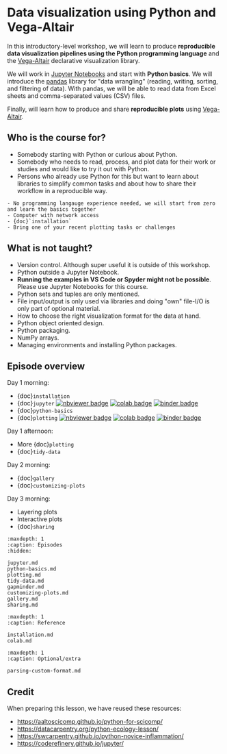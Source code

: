 # Data visualization using Python and Vega-Altair

In this introductory-level workshop, we will learn to produce **reproducible
data visualization pipelines using the Python programming language** and the
[Vega-Altair](https://altair-viz.github.io/) declarative visualization library.

We will work in [Jupyter Notebooks](https://jupyter.org/) and start with
**Python basics**.  We will introduce the [pandas](https://pandas.pydata.org/)
library for "data wrangling" (reading, writing, sorting, and filtering of
data).  With pandas, we will be able to read data from Excel sheets and
comma-separated values (CSV) files.

Finally, will learn how to produce
and share **reproducible plots** using
[Vega-Altair](https://altair-viz.github.io/).


## Who is the course for?

- Somebody starting with Python or curious about Python.
- Somebody who needs
  to read, process, and plot data for their work or studies and would like to
  try it out with Python.
- Persons who already use Python for this but want to learn about libraries
  to simplify common tasks and about how to share their workflow in a reproducible way.

```{prereq} Preparations
- No programming langauge experience needed, we will start from zero and learn the basics together
- Computer with network access
- {doc}`installation`
- Bring one of your recent plotting tasks or challenges
```


## What is not taught?

- Version control. Although super useful it is outside of this workshop.
- Python outside a Jupyter Notebook.
- **Running the examples in VS Code or Spyder might not be possible**. Please use Jupyter Notebooks for this course.
- Python sets and tuples are only mentioned.
- File input/output is only used via libraries and doing "own" file-I/O is only part
  of optional material.
- How to choose the right visualization format for the data at hand.
- Python object oriented design.
- Python packaging.
- NumPy arrays.
- Managing environments and installing Python packages.


## Episode overview

Day 1 morning:
- {doc}`installation`
- {doc}`jupyter`
  [![nbviewer badge](https://img.shields.io/badge/view%20on-nbviewer-brightgreen.svg)](https://nbviewer.org/github/coderefinery/data-visualization-python/blob/main/notebooks/first-notebook.ipynb)
  [![colab badge](https://colab.research.google.com/assets/colab-badge.svg)](https://colab.research.google.com/github/coderefinery/data-visualization-python/blob/main/notebooks/first-notebook.ipynb)
  [![binder badge](https://mybinder.org/badge_logo.svg)](https://mybinder.org/v2/gh/coderefinery/data-visualization-python/HEAD?labpath=notebooks%2Ffirst-notebook.ipynb)
- {doc}`python-basics`
- {doc}`plotting`
  [![nbviewer badge](https://img.shields.io/badge/view%20on-nbviewer-brightgreen.svg)](https://nbviewer.org/github/coderefinery/data-visualization-python/blob/main/notebooks/plotting.ipynb)
  [![colab badge](https://colab.research.google.com/assets/colab-badge.svg)](https://colab.research.google.com/github/coderefinery/data-visualization-python/blob/main/notebooks/plotting.ipynb)
  [![binder badge](https://mybinder.org/badge_logo.svg)](https://mybinder.org/v2/gh/coderefinery/data-visualization-python/HEAD?labpath=notebooks%2Fplotting.ipynb)

Day 1 afternoon:
- More {doc}`plotting`
- {doc}`tidy-data`

Day 2 morning:
- {doc}`gallery`
- {doc}`customizing-plots`

Day 3 morning:
- Layering plots
- Interactive plots
- {doc}`sharing`


```{toctree}
:maxdepth: 1
:caption: Episodes
:hidden:

jupyter.md
python-basics.md
plotting.md
tidy-data.md
gapminder.md
customizing-plots.md
gallery.md
sharing.md
```

```{toctree}
:maxdepth: 1
:caption: Reference

installation.md
colab.md
```

```{toctree}
:maxdepth: 1
:caption: Optional/extra

parsing-custom-format.md
```


## Credit

When preparing this lesson, we have reused these resources:

- <https://aaltoscicomp.github.io/python-for-scicomp/>
- <https://datacarpentry.org/python-ecology-lesson/>
- <https://swcarpentry.github.io/python-novice-inflammation/>
- <https://coderefinery.github.io/jupyter/>
